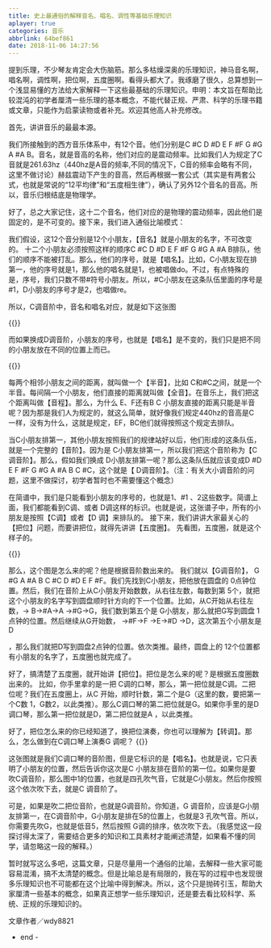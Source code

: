 ```yaml
---
title: 史上最通俗的解释音名、唱名、调性等基础乐理知识
aplayer: true
categories: 音乐
abbrlink: 64bef861
date: 2018-11-06 14:27:56
---
```

提到乐理，不少琴友肯定会大伤脑筋。那么多枯燥深奥的乐理知识，神马音名啊，唱名啊，调性啊，把位啊，五度圈啊。看得头都大了。我琢磨了很久，总算想到一个浅显易懂的方法给大家解释一下这些最基础的乐理知识。申明：本文旨在帮助比较混沌的初学者厘清一些乐理的基本概念，不能代替正规、严肃、科学的乐理书籍或文章，只能作为启蒙读物或者补充。欢迎其他高人补充修改。

首先，讲讲音乐的最最本源。 

我们所接触到的西方音乐体系中，有12个音。他们分别是C #C D #D E F #F G #G A #A B。音名，就是音高的名称，他们对应的是震动频率。比如我们人为规定了C音就是261.63hz（440hz是A音的频率,不同的情况下，C音的频率会略有不同，这里不做讨论）赫兹震动下产生的音高，然后再根据一套公式（其实是有两套公式，也就是常说的“12平均律”和“五度相生律”），确认了另外12个音名的音高。所以，音乐归根结底是物理学。 

好了，总之大家记住，这十二个音名，他们对应的是物理的震动频率，因此他们是固定的，是不可变的。接下来，我们进入通俗比喻模式：

我们假设，这12个音分别是12个小朋友，【音名】就是小朋友的名字，不可改变的。 十二个小朋友必须按照这样的顺序C #C D #D E F #F G #G A #A B排队，他们的顺序不能被打乱。那么，他们的序号，就是【唱名】。比如，C小朋友现在排第一，他的序号就是1，那么他的唱名就是1，也被唱做do。不过，有点特殊的是，序号，我们只数不带#符号小朋友。所以，#C小朋友在这条队伍里面的序号是#1，D小朋友的序号才是2，也唱做re。

所以，C调音阶中，音名和唱名对应，就是如下这张图

{{<img src="https://ian2.oss-cn-hangzhou.aliyuncs.com/2018-11-06-063044.jpg" alt="">}}

而如果换成D调音阶，小朋友的序号，也就是【唱名】是不变的，我们只是把不同的小朋友放在不同的位置上而已。

{{<img src="https://ian2.oss-cn-hangzhou.aliyuncs.com/2018-11-06-063058.jpg" alt="">}}

每两个相邻小朋友之间的距离，就叫做一个【半音】，比如 C和#C之间，就是一个半音。每间隔一个小朋友，他们直接的距离就叫做【全音】。在音乐上，我们把这个距离叫做【音程】。那么，为什么 E、F还有B C 小朋友直接的距离只能是半音呢？因为那是我们人为规定的，就这么简单，就好像我们规定440hz的音高是C 一样，没有为什么，这就是规定，EF，BC他们就得按照这个规定去排队。

当C小朋友排第一，其他小朋友按照我们的规律站好以后，他们形成的这条队伍，就是一个完整的【音阶】。因为是 C小朋友排第一，所以我们把这个音阶称为【C调音阶】。那么，假如我们换成 D小朋友排第一呢？那么这条队伍就应该变成D #D E F #F G #G A #A B C #C，这个就是【 D调音阶】。（注：有关大小调音阶的问题，这里不做探讨，初学者暂时也不需要懂这个概念）


在简谱中，我们是只能看到小朋友的序号的，也就是1、#1 、2这些数字。简谱上面，我们都能看到C调、或者 D调这样的标识。也就是说，这张谱子中，所有的小朋友是按照【C调】或者【D 调】来排队的。
接下来，我们讲讲大家最关心的【把位】问题，而要讲把位，就得先讲讲【五度圈】。
先看图，五度圈，就是这个样子的。

{{<img src="https://ian2.oss-cn-hangzhou.aliyuncs.com/2018-11-06-063113.jpg" alt="">}}

那么，这个图是怎么来的呢？他是根据音阶数出来的。
我们就以【G调音阶】， G #G A #A B C #C D #D E F #F。我们先找到C小朋友，把他放在圆盘的 0点钟位置。然后，我们在音阶上从C小朋友开始数数，从右往左数，每数到第 5个，就把这个小朋友的名字写到圆盘顺时针方向的下一个位置。比如，从C开始从右往左数，→ B→#A→A →#G→G，我们数到第五个是 G小朋友，那么就把G写到圆盘 1点钟的位置。然后继续从G开始数， →#F→F →E→#D →D，这次第五个小朋友是D


，那么我们就把D写到圆盘2点钟的位置。依次类推。最终，圆盘上的 12个位置都有小朋友的名字了，五度圈也就完成了。

好了，搞清楚了五度圈，就开始讲【把位】。把位是怎么来的呢？是根据五度圈数出来的。
比如，你手里拿的是一把 C调的口琴，那么，第一把位就是C调。二把位呢？我们在五度圈上，从C 开始，顺时针数，第二个是G（这里的数，要把第一个C数 1，G数2，以此类推）。那么C调口琴的第二把位就是G。如果你手里的是D调口琴，那么第一把位就是D，第二把位就是A ，以此类推。 

好了，把位怎么来的你已经知道了，换把位演奏，你也可以理解为【转调】。那么，怎么做到在C调口琴上演奏G 调呢？
{{<img src="https://ian2.oss-cn-hangzhou.aliyuncs.com/2018-11-06-063127.jpg" alt="">}}

这张图就是我们C调口琴的音阶图，但是它标识的是【唱名】。也就是说，它只表明了小朋友的位置，然后告诉你这次是C 小朋友排在音阶的第一位。如果你是要吹C调音阶，那么图中1的位置，也就是四孔吹气音，它就是C小朋友。然后你按照这个依次吹下去，就是C 调音阶了。


可是，如果是吹二把位音阶，也就是G调音阶。你知道，G 调音阶，应该是G小朋友排第一，在C调音阶中，G小朋友是排在5的位置上，也就是3 孔吹气音。所以，你需要先吹G，也就是低音5，然后按照 G调的排序，依次吹下去。（我感觉这一段探讨得太深了，需要结合更多的知识和工具素材才能阐述清楚，如果看不懂的同学，请忽略这一段的解释。）

暂时就写这么多吧，这篇文章，只是尽量用一个通俗的比喻，去解释一些大家可能容易混淆，搞不太清楚的概念。但是比喻总是有局限的，我在写的过程中也发现很多乐理知识也不可能都在这个比喻中得到解决。所以，这个只是抛砖引玉，帮助大家厘清一些基本的概念，如果真正想学一些乐理知识，还是要去看比较科学、系统、正规的乐理知识的。

文章作者／wdy8821
- end -
